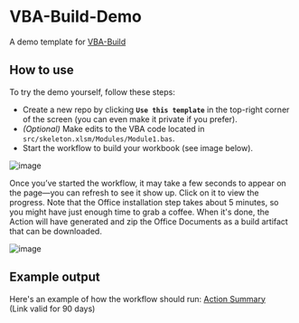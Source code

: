 # VBA-Build-Demo

A demo template for [VBA-Build](https://github.com/marketplace/actions/vba-build)

## How to use

To try the demo yourself, follow these steps:

- Create a new repo by clicking **`Use this template`** in the top-right corner of the screen (you can even make it private if you prefer).
- *(Optional)* Make edits to the VBA code located in `src/skeleton.xlsm/Modules/Module1.bas`.
- Start the workflow to build your workbook (see image below).

![image](https://github.com/user-attachments/assets/9c4f06c3-f32c-42bd-8d9f-4da3cc664730)

Once you’ve started the workflow, it may take a few seconds to appear on the page—you can refresh to see it show up. Click on it to view the progress. Note that the Office installation step takes about 5 minutes, so you might have just enough time to grab a coffee. When it's done, the Action will have generated and zip the Office Documents as a build artifact that can be downloaded.

![image](https://github.com/user-attachments/assets/298809db-6b3a-4b1c-b010-aca99f01786d)


## Example output

Here's an example of how the workflow should run: [Action Summary](https://github.com/DecimalTurn/VBA-Build-Demo/actions/runs/14561960950) 
<br>(Link valid for 90 days)
